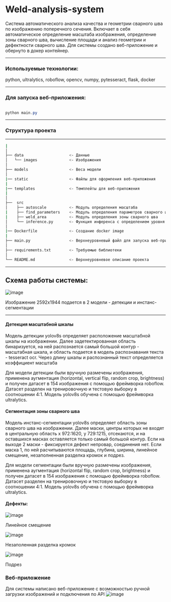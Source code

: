 # Weld-analysis-system

Система автоматического анализа качества и геометрии сварного шва по изображению поперечного сечения. Включает в себя автоматическое определение масштаба изображения, определение зоны сварного шва, вычисление площади и анализ геометрии и дефектности сварного шва. Для системы создано веб-приложение и обернуто в докер контейнер.


------------
### Используемые технологии:

python,
ultralytics,
roboflow,
opencv,
numpy,
pytesseract,
flask,
docker


------------
### Для запуска веб-приложения:

```powershell 

python main.py

```

-------------------
### Структура проекта
--------------
``` bash
|
│
├── data                    <- Данные
│   └── images              <- Изображения
│
├── models                  <- Веса модели
│
|── static                  <- Файлы для оформления веб-приложения
|
|── templates               <- Темплейты для веб-приложения
|
│
├──  src
│    ├── autoscale          <- Модуль определения масштаба
|    ├── find_parameters    <- Модуль определения параметров сварного шва
|    ├── weld_area          <- Модуль определения зоны сварного шва
│    └── inference.py       <- Функция инференса с определением уровня качества
│
|── Dockerfile              <- Создание docker image
|
├── main.py                 <- Верхнеуровневый файл для запуска веб-приложения
│
├── requirements.txt        <- Требуемые библиотеки
│
└── README.md               <- Верхнеуровневое описание проекта 
```
-------------------
## Схема работы системы:

![image](https://github.com/TungerPunch/Weld-analysis-system/assets/86575050/94121e3c-4a2f-4899-8358-6d22ddfe3f6d)

Изображение 2592x1944 подается в 2 модели - детекции и инстанс-сегментации

----------------------
#### Детекция масштабной шкалы
Модель детекции yolov8s определяет расположение масштабной шкалы на изображении. Далее задетектированная область бинаризуется, на ней распознается самый большой контур - масштабная шкала, и область подается в модель распознавания текста - tesseract ocr. Через длину шкалы и распознанный текст определяется коэффициент масштаба

Для модели детекции были вручную размечены изображения, применена аугментация (horizontal, vertical flip, random crop, brightness) и получен датасет в 154 изображения с помощью фреймворка roboflow. Датасет разделен на тренировочную и тестовую выборку в соотношении 4:1. Модель yolov8s обучена с помощью фреймворка ultralytics.

#### Сегментация зоны сварного шва
Модель инстанс-сегментации yolov8s определяет область зоны сварного шва на изображении. Далее маски, центры которых не входят в центральную область x 972:1620, y 729:1215, отсекаются, и на оставшихся масках оставляется только самый большой контур. Если на выходе 2 маски - фиксируется дефект непровар, соединения нет. Если маска 1, по ней расчитываются площадь, глубина, ширина, линейное смещение, незаполненная разделка кромок и подрез.

Для модели сегментации были вручную размечены изображения, применена аугментация (horizontal flip, random crop, brightness) и получен датасет в 154 изображения с помощью фреймворка roboflow. Датасет разделен на тренировочную и тестовую выборку в соотношении 4:1. Модель yolov8s обучена с помощью фреймворка ultralytics.

#### Дефекты:
![image](https://github.com/TungerPunch/Weld-analysis-system/assets/86575050/4578da87-03a2-4ee4-b1e1-6962fd6f8c6c)

Линейное смещение

![image](https://github.com/TungerPunch/Weld-analysis-system/assets/86575050/3aa75f38-3eb3-4093-93c3-788e35aee725)

Незаполенная разделка кромок

![image](https://github.com/TungerPunch/Weld-analysis-system/assets/86575050/d2e4d306-eec3-4dce-ada2-f82f5dcf54ff)

Подрез

### Веб-приложение

Для системы написано веб-приложение с возможностью ручной загрузки изображений и подключения по API
![image](https://github.com/TungerPunch/Weld-analysis-system/assets/86575050/d1947f0d-8e7a-42cf-8726-2acde18935a6)

